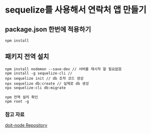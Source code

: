 # sequelize를 사용해서 연락처 앱 만들기
## package.json 한번에 적용하기

```
npm install
```
## 패키지 전역 설치
```
npm install nodemon --save-dev // 서버를 재시작 할 필요없음
npm install -g sequelize-cli // 
npx sequelize init // db 조작 코드 생성
npx sequelize db:create // 실제로 db 생성
npx sequelize-cli db:migrate
```
```
npm 전역 설치 확인
npm root -g
```

### 참고 자료

[doit-node Repository](https://github.com/funnycom/doit-node)